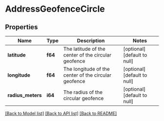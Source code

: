 # AddressGeofenceCircle

## Properties
Name | Type | Description | Notes
------------ | ------------- | ------------- | -------------
**latitude** | **f64** | The latitude of the center of the circular geofence | [optional] [default to null]
**longitude** | **f64** | The longitude of the center of the circular geofence | [optional] [default to null]
**radius_meters** | **i64** | The radius of the circular geofence | [optional] [default to null]

[[Back to Model list]](../README.md#documentation-for-models) [[Back to API list]](../README.md#documentation-for-api-endpoints) [[Back to README]](../README.md)


